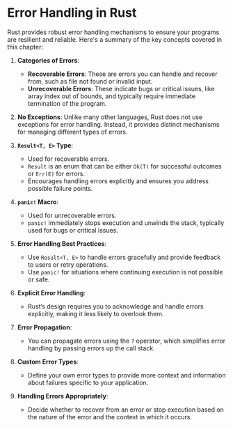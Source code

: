 # Error Handling in Rust

Rust provides robust error handling mechanisms to ensure your programs are resilient and reliable. Here's a summary of the key concepts covered in this chapter:

1. **Categories of Errors**:
   - **Recoverable Errors**: These are errors you can handle and recover from, such as file not found or invalid input.
   - **Unrecoverable Errors**: These indicate bugs or critical issues, like array index out of bounds, and typically require immediate termination of the program.

2. **No Exceptions**: Unlike many other languages, Rust does not use exceptions for error handling. Instead, it provides distinct mechanisms for managing different types of errors.

3. **`Result<T, E>` Type**:
   - Used for recoverable errors.
   - `Result` is an enum that can be either `Ok(T)` for successful outcomes or `Err(E)` for errors.
   - Encourages handling errors explicitly and ensures you address possible failure points.

4. **`panic!` Macro**:
   - Used for unrecoverable errors.
   - `panic!` immediately stops execution and unwinds the stack, typically used for bugs or critical issues.

5. **Error Handling Best Practices**:
   - Use `Result<T, E>` to handle errors gracefully and provide feedback to users or retry operations.
   - Use `panic!` for situations where continuing execution is not possible or safe.

6. **Explicit Error Handling**:
   - Rust’s design requires you to acknowledge and handle errors explicitly, making it less likely to overlook them.

7. **Error Propagation**:
   - You can propagate errors using the `?` operator, which simplifies error handling by passing errors up the call stack.

8. **Custom Error Types**:
   - Define your own error types to provide more context and information about failures specific to your application.

9. **Handling Errors Appropriately**:
   - Decide whether to recover from an error or stop execution based on the nature of the error and the context in which it occurs.
